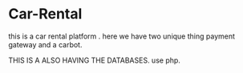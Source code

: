 # Car-Rental
this is a car rental platform .
here we have two unique thing payment gateway and a carbot.

THIS IS A ALSO HAVING THE DATABASES. 
use php.
